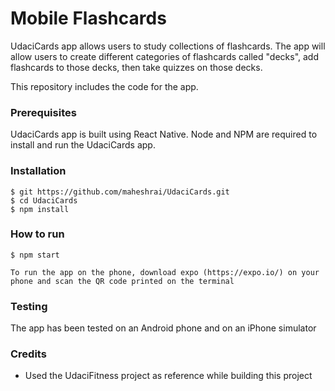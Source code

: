 # Mobile Flashcards

UdaciCards app allows users to study collections of flashcards. The app will allow users to create different categories of flashcards called "decks", add flashcards to those decks, then take quizzes on those decks.

This repository includes the code for the app.

### Prerequisites

UdaciCards app is built using React Native. Node and NPM are required to install and run the UdaciCards app.

### Installation

```
$ git https://github.com/maheshrai/UdaciCards.git
$ cd UdaciCards
$ npm install
```

### How to run

```
$ npm start

To run the app on the phone, download expo (https://expo.io/) on your phone and scan the QR code printed on the terminal
```

### Testing
The app has been tested on an Android phone and on an iPhone simulator

### Credits

- Used the UdaciFitness project as reference while building this project


